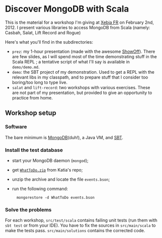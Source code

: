 # Discover MongoDB with Scala

This is the material for a workshop I'm giving at [Xebia FR](http://www.xebia.fr/) on February 2nd, 2012. I present various libraries to access MongoDB from Scala (namely: Casbah, Salat, Lift Record and Rogue)

Here's what you'll find in the subdirectories:

* `prez`: my 1-hour presentation (made with the awesome [ShowOff](https://github.com/schacon/showoff)). There are few slides, as I will spend most of the time demonstrating stuff in the Scala REPL ; a tentative script of what I'll say is available in `demo/demo.md`.
* `demo`: the SBT project of my demonstration. Used to get a REPL with the relevant libs in my classpath, and to prepare stuff that I consider too boring/too long to type live.
* `salat` and `lift-record`: two workshops with various exercises. These are not part of my presentation, but provided to give an opportunity to practice from home.

## Workshop setup

### Software
The bare minimum is [MongoDB](http://www.mongodb.org/downloads)(duh!), a Java VM, and [SBT](https://github.com/harrah/xsbt/wiki/Getting-Started-Setup).

### Install the test database
* start your MongoDB daemon (`mongod`);
* get [`WhatToDo.zip`](https://github.com/karesti/Hands-On-Mongo-Java/raw/master/dumpMongo/WhatToDo.zip) from Katia's repo;
* unzip the archive and locate the file `events.bson`;
* run the following command:

        mongorestore -d WhatToDo events.bson

### Solve the problems
For each workshop, `src/test/scala` contains failing unit tests (run them with `sbt test` or from your IDE). You have to fix the sources in `src/main/scala` to make the tests pass. `src/main/solutions` contains the corrected code.
